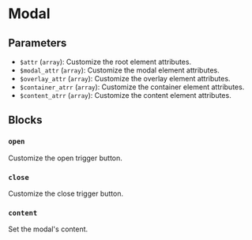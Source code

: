 # Modal <Badges :texts="badges" />

<script setup>
  import pkg from '@studiometa/ui/molecules/Modal/package.json';
  import appJsRaw from './app.js?raw';
  import AppTwigRaw from './app.twig?raw';

  const badges = [`v${pkg.version}`, 'Twig', 'JS'];

  const tabs = [
    {
      label: 'app.js',
      lang: 'js',
      content: appJsRaw,
    },
    {
      label: 'app.twig',
      lang: 'twig',
      content: AppTwigRaw,
    }
  ];
</script>

<PreviewIframe class="block-full-width" src="./story.html" />

<Tabs :items="tabs" />

## Parameters

- `$attr` (`array`): Customize the root element attributes.
- `$modal_attr` (`array`): Customize the modal element attributes.
- `$overlay_attr` (`array`): Customize the overlay element attributes.
- `$container_atrr` (`array`): Customize the container element attributes.
- `$content_atrr` (`array`): Customize the content element attributes.

## Blocks

### `open`

Customize the open trigger button.

### `close`

Customize the close trigger button.

### `content`

Set the modal's content.

